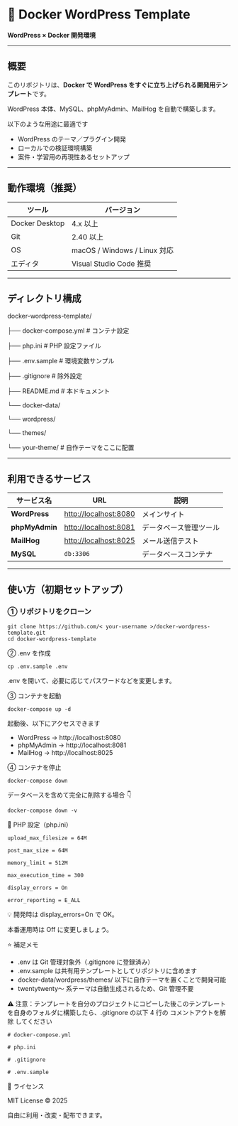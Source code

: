 # 🐳 Docker WordPress Template

**WordPress × Docker 開発環境**

---

## 概要

このリポジトリは、**Docker で WordPress をすぐに立ち上げられる開発用テンプレート**です。

WordPress 本体、MySQL、phpMyAdmin、MailHog を自動で構築します。

以下のような用途に最適です

- WordPress のテーマ／プラグイン開発
- ローカルでの検証環境構築
- 案件・学習用の再現性あるセットアップ

---

## 動作環境（推奨）

| ツール         | バージョン                   |
| -------------- | ---------------------------- |
| Docker Desktop | 4.x 以上                     |
| Git            | 2.40 以上                    |
| OS             | macOS / Windows / Linux 対応 |
| エディタ       | Visual Studio Code 推奨      |

---

## ディレクトリ構成

docker-wordpress-template/

├── docker-compose.yml # コンテナ設定

├── php.ini # PHP 設定ファイル

├── .env.sample # 環境変数サンプル

├── .gitignore # 除外設定

├── README.md # 本ドキュメント

└── docker-data/

└── wordpress/

└── themes/

└── your-theme/ # 自作テーマをここに配置

---

## 利用できるサービス

| サービス名     | URL                                            | 説明                   |
| -------------- | ---------------------------------------------- | ---------------------- |
| **WordPress**  | [http://localhost:8080](http://localhost:8080) | メインサイト           |
| **phpMyAdmin** | [http://localhost:8081](http://localhost:8081) | データベース管理ツール |
| **MailHog**    | [http://localhost:8025](http://localhost:8025) | メール送信テスト       |
| **MySQL**      | `db:3306`                                      | データベースコンテナ   |

---

## 使い方（初期セットアップ）

### ① リポジトリをクローン

```
git clone https://github.com/< your-username >/docker-wordpress-template.git
cd docker-wordpress-template
```

② .env を作成

```
cp .env.sample .env
```

.env を開いて、必要に応じてパスワードなどを変更します。

③ コンテナを起動

```
docker-compose up -d
```

起動後、以下にアクセスできます

- WordPress → http://localhost:8080
- phpMyAdmin → http://localhost:8081
- MailHog → http://localhost:8025

④ コンテナを停止

```
docker-compose down
```

データベースを含めて完全に削除する場合 👇

```
docker-compose down -v
```

🧾 PHP 設定（php.ini）

```
upload_max_filesize = 64M

post_max_size = 64M

memory_limit = 512M

max_execution_time = 300

display_errors = On

error_reporting = E_ALL
```

💡 開発時は display_errors=On で OK。

本番運用時は Off に変更しましょう。

⭐️ 補足メモ

- .env は Git 管理対象外（.gitignore に登録済み）
- .env.sample は共有用テンプレートとしてリポジトリに含めます
- docker-data/wordpress/themes/ 以下に自作テーマを置くことで開発可能
- twentytwenty〜 系テーマは自動生成されるため、Git 管理不要

⚠️ 注意：テンプレートを自分のプロジェクトにコピーした後このテンプレートを自身のフォルダに構築したら、.gitignore の以下 4 行の コメントアウトを解除 してください

```
# docker-compose.yml

# php.ini

# .gitignore

# .env.sample
```

📜 ライセンス

MIT License © 2025

自由に利用・改変・配布できます。
